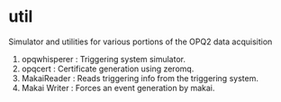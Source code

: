 # util
Simulator and utilities for various portions of the OPQ2 data acquisition

1. opqwhisperer : Triggering system simulator. 
2. opqcert : Certificate generation using zeromq.
3. MakaiReader : Reads triggering info from the triggering system.
4. Makai Writer : Forces an event generation by makai.
